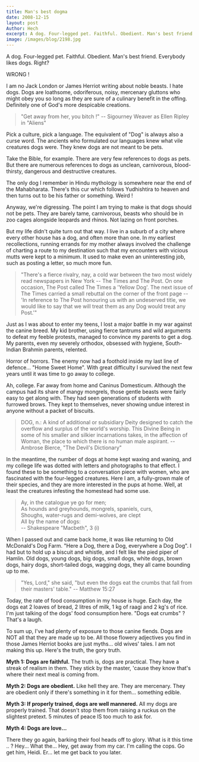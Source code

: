 ```yaml
---
title: Man's best dogma
date: 2008-12-15
layout: post
Author: Hech
excerpt: A dog. Four-legged pet. Faithful. Obedient. Man's best friend. &nbsp;Everybody likes dogs. Right?
image: /images/blog/2198.jpg
---
```


A dog. Four-legged pet. Faithful. Obedient. Man's best friend. Everybody likes dogs. Right?

WRONG !

I am no Jack London or James Herriot writing about noble beasts. I hate dogs. Dogs are loathsome, odoriferous, noisy, mercenary gluttons who might obey you so long as they are sure of a culinary benefit in the offing. Definitely one of God's more despicable creations. 


> "Get away from her, you bitch !"
> -- Sigourney Weaver as Ellen Ripley in "Aliens"

Pick a culture, pick a language. The equivalent of "Dog" is always also a curse word. The ancients who formulated our languages knew what vile creatures dogs were. They knew dogs are not meant to be pets.

Take the Bible, for example. There are very few references to dogs as pets. But there are numerous references to dogs as unclean, carnivorous, blood-thirsty, dangerous and destructive creatures.

The only dog I remember in Hindu mythology is somewhere near the end of the Mahabharata. There's this cur which follows Yudhishtira to heaven and then turns out to be his father or something. Weird !

Anyway, we're digressing. The point I am trying to make is that dogs should not be pets. They are barely tame, carnivorous, beasts who should be in zoo cages alongside leopards and rhinos. Not lazing on front porches.

But my life didn't quite turn out that way. I live in a suburb of a city where every other house has a dog, and often more than one. In my earliest recollections, running errands for my mother always involved the challenge of charting a route to my destination such that my encounters with vicious mutts were kept to a minimum. It used to make even an uninteresting job, such as posting a letter, so much more fun.


> "There's a fierce rivalry, nay, a cold war between the two most widely read newspapers in New York -- The Times and The Post. On one occasion, The Post called The Times a 'Yellow Dog'. The next issue of The Times carried a small rebuttal on the corner of the front page -- 'In reference to The Post honouring us with an undeserved title, we would like to say that we will treat them as any Dog would treat any Post.'"

Just as I was about to enter my teens, I lost a major battle in my war against the canine breed. My kid brother, using fierce tantrums and wild arguments to defeat my feeble protests, managed to convince my parents to get a dog. My parents, even my severely orthodox, obsessed with hygiene, South-Indian Brahmin parents, relented.

Horror of horrors. The enemy now had a foothold inside my last line of defence... "Home Sweet Home". With great difficulty I survived the next few years until it was time to go away to college.

Ah, college. Far away from home and Caninus Domesticum. Although the campus had its share of mangy mongrels, those gentle beasts were fairly easy to get along with. They had seen generations of students with furrowed brows. They kept to themselves, never showing undue interest in anyone without a packet of biscuits.


> DOG, n.:
>      A kind of additional or subsidiary Deity designed to catch the overflow and surplus of the world's worship. This Divine Being in some of his smaller and silkier incarnations takes, in the affection of Woman, the place to which there is no human male aspirant. -- Ambrose Bierce, "The Devil's Dictionary"

In the meantime, the number of dogs at home kept waxing and waning, and my college life was dotted with letters and photographs to that effect. I found these to be something to a conversation piece with women, who are fascinated with the four-legged creatures. Here I am, a fully-grown male of their species, and they are more interested in the pups at home. Well, at least the creatures infesting the homestead had some use.


> Ay, in the catalogue ye go for men;  
> As hounds and greyhounds, mongrels, spaniels, curs,  
> Shoughs, water-rugs and demi-wolves, are clept  
> All by the name of dogs:  
>    -- Shakespeare "Macbeth", 3 (i)

When I passed out and came back home, it was like returning to Old McDonald's Dog Farm. "Here a Dog, there a Dog, everywhere a Dog Dog". I had but to hold up a biscuit and whistle, and I felt like the pied piper of Hamlin. Old dogs, young dogs, big dogs, small dogs, white dogs, brown dogs, hairy dogs, short-tailed dogs, wagging dogs, they all came bounding up to me.

> "Yes, Lord," she said, "but even the dogs eat the crumbs that fall from their masters' table." -- Matthew 15:27

Today, the rate of food consumption in my house is huge. Each day, the dogs eat 2 loaves of bread, 2 litres of milk, 1 kg of raagi and 2 kg's of rice. I'm just talking of the dogs' food consumption here. "Dogs eat crumbs" ? That's a laugh.

To sum up, I've had plenty of exposure to those canine fiends. Dogs are NOT all that they are made up to be. All those flowery adjectives you find in those James Herriot books are just myths... old wives' tales. I am not making this up. Here's the truth, the gory truth.

**Myth 1: Dogs are faithful.**
    The truth is, dogs are practical. They have a streak of realism in them. They stick by the master, 'cause they know that's where their next meal is coming from.

**Myth 2: Dogs are obedient.**
    Like hell they are. They are mercenary. They are obedient only if there's something in it for them... something edible.

**Myth 3: If properly trained, dogs are well mannered.**
    All my dogs are properly trained. That doesn't stop them from raising a ruckus on the slightest pretext. 5 minutes of peace IS too much to ask for.

**Myth 4: Dogs are love...**

There they go again, barking their fool heads off to glory. What is it this time .. ? Hey... What the... Hey, get away from my car. I'm calling the cops. Go get him, Heidi. Er... let me get back to you later.

